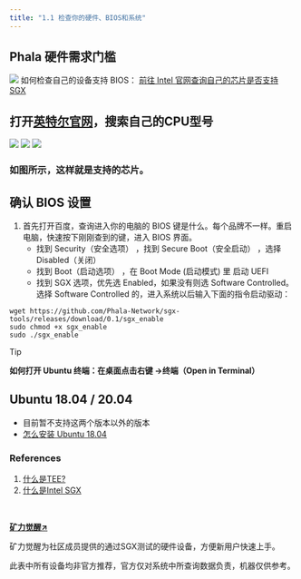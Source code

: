 ```yaml
---
title: "1.1 检查你的硬件、BIOS和系统"
---
```

## Phala 硬件需求门槛
![](/images/docs/poc3/1-3.1.png)
如何检查自己的设备支持 BIOS：
[前往 Intel 官网查询自己的芯片是否支持 SGX](https://www.notion.so/Intel-SGX-26209def476b40b0bb578c89d4d2e7da)

## 打开[英特尔官网](https://www.intel.cn/content/www/cn/zh/homepage.html)，搜索自己的CPU型号
   ![](/images/docs/poc3/1-3.2.png)
   ![](/images/docs/poc3/1-3.3.png)
   ![](/images/docs/poc3/1-3.4.png)
### 如图所示，这样就是支持的芯片。

## 确认 BIOS 设置

1. 首先打开百度，查询进入你的电脑的 BIOS 键是什么。每个品牌不一样。重启电脑，快速按下刚刚查到的键，进入 BIOS 界面。
   - 找到 Security（安全选项） ，找到 Secure Boot（安全启动） ，选择 Disabled（关闭）
   - 找到 Boot（启动选项） ，在 Boot Mode (启动模式) 里 启动 UEFI
   - 找到 SGX 选项，优先选 Enabled，如果没有则选 Software Controlled。选择 Software Controlled 的，进入系统以后输入下面的指令启动驱动：
```shell
wget https://github.com/Phala-Network/sgx-tools/releases/download/0.1/sgx_enable 
sudo chmod +x sgx_enable
sudo ./sgx_enable
```
Tip

**如何打开 Ubuntu 终端：在桌面点击右键 →终端（Open in Terminal）**
## Ubuntu 18.04 / 20.04

- 目前暂不支持这两个版本以外的版本
- [怎么安装 Ubuntu 18.04](https://ywnz.com/linuxaz/2588.html#:~:text=1.%E8%BF%9B%E5%85%A5win%20PE%EF%BC%88%E8%BF%99,Ubuntu%2018.04%E7%B3%BB%E7%BB%9F%E5%AE%89%E8%A3%85%E4%BA%86%E3%80%82)

### References

1. [什么是TEE?
](https://www.trustonic.com/technical-articles/what-is-a-trusted-execution-environment-tee/)
2. [什么是Intel SGX](https://software.intel.com/content/www/us/en/develop/topics/software-guard-extensions.html)


**​**

[**矿力觉醒↗️**](https://www.yuque.com/fagephalanetwork/phalatothemoon/kp0rv0)

矿力觉醒为社区成员提供的通过SGX测试的硬件设备，方便新用户快速上手。

此表中所有设备均非官方推荐，官方仅对系统中所查询数据负责，机器仅供参考。
